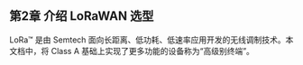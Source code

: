 

## **第2章 介绍 LoRaWAN 选型**

LoRa™ 是由 Semtech 面向长距离、低功耗、低速率应用开发的无线调制技术。本文档中，将 Class A 基础上实现了更多功能的设备称为“高级别终端”。

